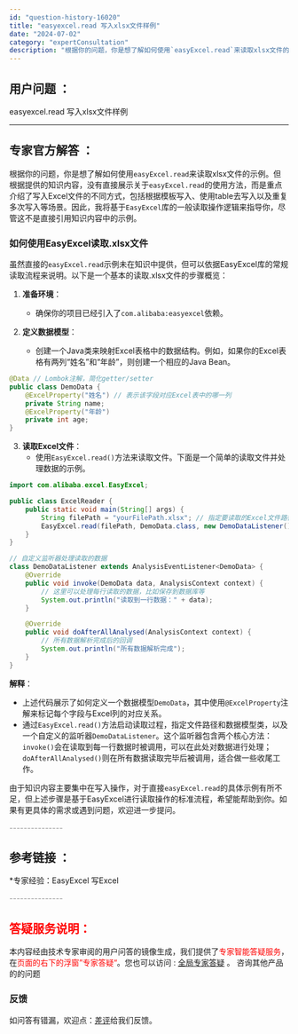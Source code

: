 ```yaml
---
id: "question-history-16020"
title: "easyexcel.read 写入xlsx文件样例"
date: "2024-07-02"
category: "expertConsultation"
description: "根据你的问题，你是想了解如何使用`easyExcel.read`来读取xlsx文件的示例。但根据提供的知识内容，没有直接展示关于`easyExcel.read`的使用方法，而是重点介绍了写入Excel文件的不同方式，包括根据模板写入、使用table去写入以及重复多次写入等场景。因此，我将基于`Eas"
---
```


## 用户问题 ： 
 easyexcel.read 写入xlsx文件样例  

---------------
## 专家官方解答 ：

根据你的问题，你是想了解如何使用`easyExcel.read`来读取xlsx文件的示例。但根据提供的知识内容，没有直接展示关于`easyExcel.read`的使用方法，而是重点介绍了写入Excel文件的不同方式，包括根据模板写入、使用table去写入以及重复多次写入等场景。因此，我将基于`EasyExcel`库的一般读取操作逻辑来指导你，尽管这不是直接引用知识内容中的示例。

### 如何使用EasyExcel读取.xlsx文件

虽然直接的`easyExcel.read`示例未在知识中提供，但可以依据EasyExcel库的常规读取流程来说明。以下是一个基本的读取.xlsx文件的步骤概览：

1. **准备环境**：
   - 确保你的项目已经引入了`com.alibaba:easyexcel`依赖。

2. **定义数据模型**：
   - 创建一个Java类来映射Excel表格中的数据结构。例如，如果你的Excel表格有两列“姓名”和“年龄”，则创建一个相应的Java Bean。

```java
@Data // Lombok注解，简化getter/setter
public class DemoData {
    @ExcelProperty("姓名") // 表示该字段对应Excel表中的哪一列
    private String name;
    @ExcelProperty("年龄")
    private int age;
}
```

3. **读取Excel文件**：
   - 使用`EasyExcel.read()`方法来读取文件。下面是一个简单的读取文件并处理数据的示例。

```java
import com.alibaba.excel.EasyExcel;

public class ExcelReader {
    public static void main(String[] args) {
        String filePath = "yourFilePath.xlsx"; // 指定要读取的Excel文件路径
        EasyExcel.read(filePath, DemoData.class, new DemoDataListener()).sheet().doRead();
    }
}

// 自定义监听器处理读取的数据
class DemoDataListener extends AnalysisEventListener<DemoData> {
    @Override
    public void invoke(DemoData data, AnalysisContext context) {
        // 这里可以处理每行读取的数据，比如保存到数据库等
        System.out.println("读取到一行数据：" + data);
    }

    @Override
    public void doAfterAllAnalysed(AnalysisContext context) {
        // 所有数据解析完成后的回调
        System.out.println("所有数据解析完成");
    }
}
```

**解释**：
- 上述代码展示了如何定义一个数据模型`DemoData`，其中使用`@ExcelProperty`注解来标记每个字段与Excel列的对应关系。
- 通过`EasyExcel.read()`方法启动读取过程，指定文件路径和数据模型类，以及一个自定义的监听器`DemoDataListener`。这个监听器包含两个核心方法：`invoke()`会在读取到每一行数据时被调用，可以在此处对数据进行处理；`doAfterAllAnalysed()`则在所有数据读取完毕后被调用，适合做一些收尾工作。

由于知识内容主要集中在写入操作，对于直接`easyExcel.read`的具体示例有所不足，但上述步骤是基于EasyExcel进行读取操作的标准流程，希望能帮助到你。如果有更具体的需求或遇到问题，欢迎进一步提问。


<font color="#949494">---------------</font> 


## 参考链接 ：

*专家经验：EasyExcel 写Excel 


 <font color="#949494">---------------</font> 
 


## <font color="#FF0000">答疑服务说明：</font> 

本内容经由技术专家审阅的用户问答的镜像生成，我们提供了<font color="#FF0000">专家智能答疑服务</font>，在<font color="#FF0000">页面的右下的浮窗”专家答疑“</font>。您也可以访问 : [全局专家答疑](https://answer.opensource.alibaba.com/docs/intro) 。 咨询其他产品的的问题

### 反馈
如问答有错漏，欢迎点：[差评](https://ai.nacos.io/user/feedbackByEnhancerGradePOJOID?enhancerGradePOJOId=16024)给我们反馈。
